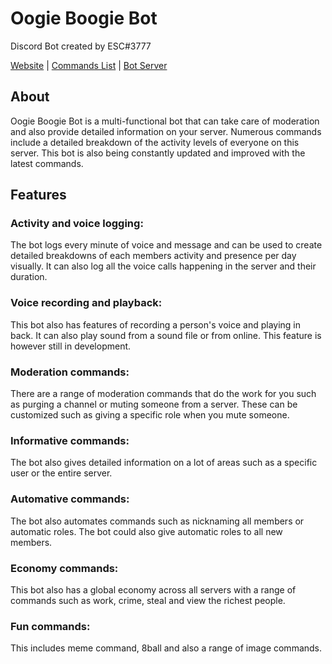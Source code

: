 # Oogie Boogie Bot
 Discord Bot created by ESC#3777

[Website](https://oogieboogiedashboard.herokuapp.com/) | [Commands List](https://oogieboogiedashboard.herokuapp.com/commands) | [Bot Server](https://discord.com/invite/ph5DVfFmeX)

## About
Oogie Boogie Bot is a multi-functional bot that can take care of moderation and also provide detailed information on your server. Numerous commands include a detailed breakdown of the activity levels of everyone on this server. This bot is also being constantly updated and improved with the latest commands.
 
## Features
### Activity and voice logging:
The bot logs every minute of voice and message and can be used to create detailed breakdowns of each members activity and presence per day visually. It can also log all the voice calls happening in the server and their duration.

### Voice recording and playback:
This bot also has features of recording a person's voice and playing in back. It can also play sound from a sound file or from online. This feature is however still in development.

### Moderation commands:
There are a range of moderation commands that do the work for you such as purging a channel or muting someone from a server. These can be customized such as giving a specific role when you mute someone.

### Informative commands:
The bot also gives detailed information on a lot of areas such as a specific user or the entire server. 

### Automative commands:
The bot also automates commands such as nicknaming all members or automatic roles. The bot could also give automatic roles to all new members.

### Economy commands:
This bot also has a global economy across all servers with a range of commands such as work, crime, steal and view the richest people.

### Fun commands:
This includes meme command, 8ball and also a range of image commands.
